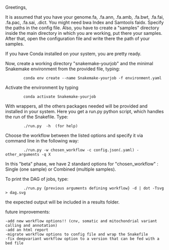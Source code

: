 Greetings,

It is assumed that you have your genome.fa, .fa.ann, .fa.amb, .fa.bwt, .fa.fai, .fa.pac, .fa.sai, .dict. You might need bwa Index and Samtools faidx. Specify the paths in the config file. Also, you have to create a "samples" directory inside the main directory in which you are working, put there your samples. After that, open the configuration file and write there the path of your samples.  

If you have Conda installed on your system, you are pretty ready.

Now, create a working directory "snakemake-yourjob" and the minimal Snakemake environment from the provided file, typing:

		   	conda env create --name Snakemake-yourjob -f environment.yaml

Activate the environment by typing

			conda activate Snakemake-yourjob
	   
With wrappers, all the others packages needed will be provided and installed in your system. 
Here you get a run.py python script, which handles the run of the Snakefile. Type:

	   		./run.py  -h  (for help)

Choose the workflow between the listed options and specify it via command line in the following way:

			./run.py -w chosen_workflow -c config.json(.yaml) -other_arguments -q X 

In this "beta" phase, we have 2 standard options for "chosen_workflow" : Single (one sample) or Combined (multiple samples).  

To print the DAG of jobs, type:

			./run.py {previous arguments defining workflow} -d | dot -Tsvg > dag.svg

the expected output will be included in a results folder.
	
future improvements:

	-add new workflow options!! (cnv, somatic and mitochondrial variant calling and annotation)
	-add an html report 
	-migrate workflow options to config file and wrap the Snakefile
	-fix deepvariant workflow option to a version that can be fed with a bed file
